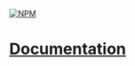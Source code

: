 [![NPM][npm]][npm-url]

# [Documentation](https://kiloui.com)

[npm]: https://img.shields.io/npm/v/kilo-ui.svg?color=57CC99&style=for-the-badge
[npm-url]: https://npmjs.com/package/kilo-ui
